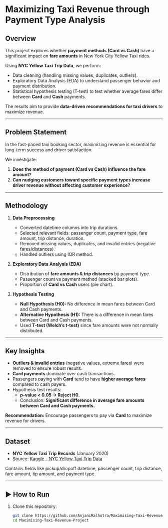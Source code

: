 # Maximizing Taxi Revenue through Payment Type Analysis  

## Overview  
This project explores whether **payment methods (Card vs Cash)** have a significant impact on **fare amounts** in New York City Yellow Taxi rides.  

Using **NYC Yellow Taxi Trip Data**, we perform:  
- Data cleaning (handling missing values, duplicates, outliers).  
- Exploratory Data Analysis (EDA) to understand passenger behavior and payment distribution.  
- Statistical hypothesis testing (T-test) to test whether average fares differ between **Card** and **Cash** payments.  

The results aim to provide **data-driven recommendations for taxi drivers** to maximize revenue.  

---

## Problem Statement  
In the fast-paced taxi booking sector, maximizing revenue is essential for long-term success and driver satisfaction.  

We investigate:  
1) **Does the method of payment (Card vs Cash) influence the fare amount?**  
2) **Can nudging customers toward specific payment types increase driver revenue without affecting customer experience?**

---

## Methodology  
1. **Data Preprocessing**  
   - Converted datetime columns into trip durations.  
   - Selected relevant fields: passenger count, payment type, fare amount, trip distance, duration.  
   - Removed missing values, duplicates, and invalid entries (negative fares/distances).  
   - Handled outliers using IQR method.  

2. **Exploratory Data Analysis (EDA)**  
   - Distribution of **fare amounts & trip distances** by payment type.  
   - Passenger count vs payment method (stacked bar plots).  
   - Proportion of **Card vs Cash** users (pie chart).  

3. **Hypothesis Testing**  
   - **Null Hypothesis (H0):** No difference in mean fares between Card and Cash payments.  
   - **Alternative Hypothesis (H1):** There is a difference in mean fares between Card and Cash payments.  
   - Used **T-test (Welch’s t-test)** since fare amounts were not normally distributed.  

---

## Key Insights  
- **Outliers & invalid entries** (negative values, extreme fares) were removed to ensure robust results.  
- **Card payments** dominate over cash transactions.  
- Passengers paying with **Card** tend to have **higher average fares** compared to cash payers.  
- Hypothesis test results:  
  - **p-value < 0.05 → Reject H0.**  
  - Conclusion: **Significant difference in average fare amounts between Card and Cash payments.**  

 **Recommendation:** Encourage passengers to pay via **Card** to maximize revenue for drivers.  

---

## Dataset  
- **NYC Yellow Taxi Trip Records** (January 2020)  
- Source: [Kaggle - NYC Yellow Taxi Trip Data](https://www.kaggle.com/datasets/elemento/nyc-yellow-taxi-trip-data)  

Contains fields like pickup/dropoff datetime, passenger count, trip distance, fare amount, tip amount, and payment type.  

---

## ▶️ How to Run  
1. Clone this repository:  
   ```bash
   git clone https://github.com/AnjaniMalhotra/Maximising-Taxi-Revenue-Project.git
   cd Maximising-Taxi-Revenue-Project

